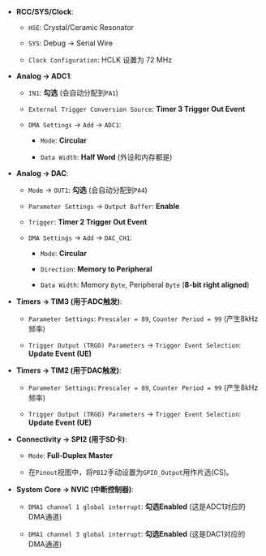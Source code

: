 - **RCC/SYS/Clock**:
    
    - `HSE`: Crystal/Ceramic Resonator
        
    - `SYS`: Debug -> Serial Wire
        
    - `Clock Configuration`: HCLK 设置为 72 MHz
        
- **Analog -> ADC1**:
    
    - `IN1`: **勾选** (会自动分配到`PA1`)
        
    - `External Trigger Conversion Source`: **Timer 3 Trigger Out Event**
        
    - `DMA Settings` -> `Add` -> `ADC1`:
        
        - `Mode`: **Circular**
            
        - `Data Width`: **Half Word** (外设和内存都是)
            
- **Analog -> DAC**:
    
    - `Mode` -> `OUT1`: **勾选** (会自动分配到`PA4`)
        
    - `Parameter Settings` -> `Output Buffer`: **Enable**
        
    - `Trigger`: **Timer 2 Trigger Out Event**
        
    - `DMA Settings` -> `Add` -> `DAC_CH1`:
        
        - `Mode`: **Circular**
            
        - `Direction`: **Memory to Peripheral**
            
        - `Data Width`: Memory `Byte`, Peripheral `Byte` (**8-bit right aligned**)
            
- **Timers -> TIM3 (用于ADC触发)**:
    
    - `Parameter Settings`: `Prescaler = 89`, `Counter Period = 99` (产生8kHz频率)
        
    - `Trigger Output (TRGO) Parameters` -> `Trigger Event Selection`: **Update Event (UE)**
        
- **Timers -> TIM2 (用于DAC触发)**:
    
    - `Parameter Settings`: `Prescaler = 89`, `Counter Period = 99` (产生8kHz频率)
        
    - `Trigger Output (TRGO) Parameters` -> `Trigger Event Selection`: **Update Event (UE)**
        
- **Connectivity -> SPI2 (用于SD卡)**:
    
    - `Mode`: **Full-Duplex Master**
        
    - 在`Pinout`视图中，将`PB12`手动设置为`GPIO_Output`用作片选(CS)。
        
- **System Core -> NVIC (中断控制器)**:
    
    - `DMA1 channel 1 global interrupt`: **勾选Enabled** (这是ADC1对应的DMA通道)
        
    - `DMA1 channel 3 global interrupt`: **勾选Enabled** (这是DAC1对应的DMA通道)